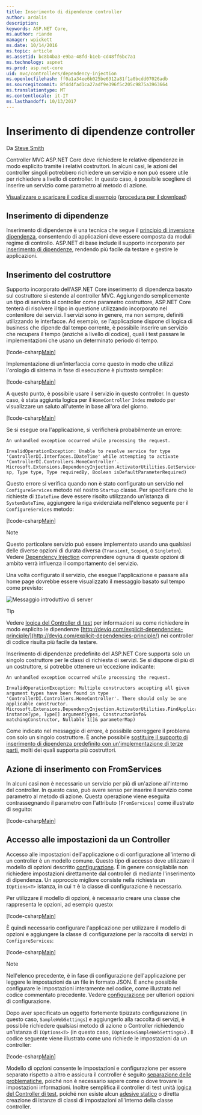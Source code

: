 ```yaml
---
title: Inserimento di dipendenze controller
author: ardalis
description: 
keywords: ASP.NET Core,
ms.author: riande
manager: wpickett
ms.date: 10/14/2016
ms.topic: article
ms.assetid: bc8b4ba3-e9ba-48fd-b1eb-cd48ff6bc7a1
ms.technology: aspnet
ms.prod: asp.net-core
uid: mvc/controllers/dependency-injection
ms.openlocfilehash: ff0a1a34ee6b025be6312a81f1a0bcdd07026adb
ms.sourcegitcommit: 8f4d4fad1ca27adf9e396f5c205c9875a3963664
ms.translationtype: MT
ms.contentlocale: it-IT
ms.lasthandoff: 10/13/2017
---
```

# <a name="dependency-injection-into-controllers"></a>Inserimento di dipendenze controller

<a name="dependency-injection-controllers"></a>

Da [Steve Smith](https://ardalis.com/)

Controller MVC ASP.NET Core deve richiedere le relative dipendenze in modo esplicito tramite i relativi costruttori. In alcuni casi, le azioni del controller singoli potrebbero richiedere un servizio e non può essere utile per richiedere a livello di controller. In questo caso, è possibile scegliere di inserire un servizio come parametro al metodo di azione.

[Visualizzare o scaricare il codice di esempio](https://github.com/aspnet/Docs/tree/master/aspnetcore/mvc/controllers/dependency-injection/sample) ([procedura per il download](xref:tutorials/index#how-to-download-a-sample))

## <a name="dependency-injection"></a>Inserimento di dipendenze

Inserimento di dipendenze è una tecnica che segue il [principio di inversione dipendenza](http://deviq.com/dependency-inversion-principle/), consentendo di applicazioni deve essere composta da moduli regime di controllo. ASP.NET di base include il supporto incorporato per [inserimento di dipendenze](../../fundamentals/dependency-injection.md), rendendo più facile da testare e gestire le applicazioni.

## <a name="constructor-injection"></a>Inserimento del costruttore

Supporto incorporato dell'ASP.NET Core inserimento di dipendenza basato sul costruttore si estende al controller MVC. Aggiungendo semplicemente un tipo di servizio al controller come parametro costruttore, ASP.NET Core tenterà di risolvere il tipo in questione utilizzando incorporato nel contenitore dei servizi. I servizi sono in genere, ma non sempre, definiti utilizzando le interfacce. Ad esempio, se l'applicazione dispone di logica di business che dipende dal tempo corrente, è possibile inserire un servizio che recupera il tempo (anziché a livello di codice), quali i test passare le implementazioni che usano un determinato periodo di tempo.

[!code-csharp[Main](dependency-injection/sample/src/ControllerDI/Interfaces/IDateTime.cs)]


Implementazione di un'interfaccia come questo in modo che utilizzi l'orologio di sistema in fase di esecuzione è piuttosto semplice:

[!code-csharp[Main](dependency-injection/sample/src/ControllerDI/Services/SystemDateTime.cs)]


A questo punto, è possibile usare il servizio in questo controller. In questo caso, è stata aggiunta logica per il `HomeController` `Index` metodo per visualizzare un saluto all'utente in base all'ora del giorno.

[!code-csharp[Main](./dependency-injection/sample/src/ControllerDI/Controllers/HomeController.cs?highlight=8,10,12,17,18,19,20,21,22,23,24,25,26,27,28,29,30&range=1-31,51-52)]

Se si esegue ora l'applicazione, si verificherà probabilmente un errore:

```
An unhandled exception occurred while processing the request.

InvalidOperationException: Unable to resolve service for type 'ControllerDI.Interfaces.IDateTime' while attempting to activate 'ControllerDI.Controllers.HomeController'.
Microsoft.Extensions.DependencyInjection.ActivatorUtilities.GetService(IServiceProvider sp, Type type, Type requiredBy, Boolean isDefaultParameterRequired)
```

Questo errore si verifica quando non è stato configurato un servizio nel `ConfigureServices` metodo nel nostro `Startup` classe. Per specificare che le richieste di `IDateTime` deve essere risolto utilizzando un'istanza di `SystemDateTime`, aggiungere la riga evidenziata nell'elenco seguente per il `ConfigureServices` metodo:

[!code-csharp[Main](./dependency-injection/sample/src/ControllerDI/Startup.cs?highlight=4&range=26-27,42-44)]

> [!NOTE]
> Questo particolare servizio può essere implementato usando una qualsiasi delle diverse opzioni di durata diversa (`Transient`, `Scoped`, o `Singleton`). Vedere [Dependency Injection](../../fundamentals/dependency-injection.md) comprendere ognuna di queste opzioni di ambito verrà influenza il comportamento del servizio.

Una volta configurato il servizio, che esegue l'applicazione e passare alla home page dovrebbe essere visualizzato il messaggio basato sul tempo come previsto:

![Messaggio introduttivo di server](dependency-injection/_static/server-greeting.png)

>[!TIP]
> Vedere [logica del Controller di test](testing.md) per informazioni su come richiedere in modo esplicito le dipendenze [http://deviq.com/explicit-dependencies-principle/](http://deviq.com/explicit-dependencies-principle/) nei controller di codice risulta più facile da testare.

Inserimento di dipendenze predefinito del ASP.NET Core supporta solo un singolo costruttore per le classi di richiesta di servizi. Se si dispone di più di un costruttore, si potrebbe ottenere un'eccezione indicante:

```
An unhandled exception occurred while processing the request.

InvalidOperationException: Multiple constructors accepting all given argument types have been found in type 'ControllerDI.Controllers.HomeController'. There should only be one applicable constructor.
Microsoft.Extensions.DependencyInjection.ActivatorUtilities.FindApplicableConstructor(Type instanceType, Type[] argumentTypes, ConstructorInfo& matchingConstructor, Nullable`1[]& parameterMap)
```

Come indicato nel messaggio di errore, è possibile correggere il problema con solo un singolo costruttore. È anche possibile [sostituire il supporto di inserimento di dipendenza predefinito con un'implementazione di terze parti](../../fundamentals/dependency-injection.md#replacing-the-default-services-container), molti dei quali supporta più costruttori.

## <a name="action-injection-with-fromservices"></a>Azione di inserimento con FromServices

In alcuni casi non è necessario un servizio per più di un'azione all'interno del controller. In questo caso, può avere senso per inserire il servizio come parametro al metodo di azione. Questa operazione viene eseguita contrassegnando il parametro con l'attributo `[FromServices]` come illustrato di seguito:

[!code-csharp[Main](./dependency-injection/sample/src/ControllerDI/Controllers/HomeController.cs?highlight=1&range=33-38)]

## <a name="accessing-settings-from-a-controller"></a>Accesso alle impostazioni da un Controller

Accesso alle impostazioni dell'applicazione o di configurazione all'interno di un controller è un modello comune. Questo tipo di accesso deve utilizzare il modello di opzioni descritto [configurazione](../../fundamentals/configuration.md). È in genere consigliabile non richiedere impostazioni direttamente dal controller di mediante l'inserimento di dipendenza. Un approccio migliore consiste nella richiesta un `IOptions<T>` istanza, in cui `T` è la classe di configurazione è necessario.

Per utilizzare il modello di opzioni, è necessario creare una classe che rappresenta le opzioni, ad esempio questo:

[!code-csharp[Main](dependency-injection/sample/src/ControllerDI/Model/SampleWebSettings.cs)]

È quindi necessario configurare l'applicazione per utilizzare il modello di opzioni e aggiungere la classe di configurazione per la raccolta di servizi in `ConfigureServices`:

[!code-csharp[Main](./dependency-injection/sample/src/ControllerDI/Startup.cs?highlight=3,4,5,6,9,16,19&range=14-44)]

> [!NOTE]
> Nell'elenco precedente, è in fase di configurazione dell'applicazione per leggere le impostazioni da un file in formato JSON. È anche possibile configurare le impostazioni interamente nel codice, come illustrato nel codice commentato precedente. Vedere [configurazione](../../fundamentals/configuration.md) per ulteriori opzioni di configurazione.

Dopo aver specificato un oggetto fortemente tipizzato configurazione (in questo caso, `SampleWebSettings`) e aggiungerlo alla raccolta di servizi, è possibile richiedere qualsiasi metodo di azione o Controller richiedendo un'istanza di `IOptions<T>` (in questo caso, `IOptions<SampleWebSettings>`) . Il codice seguente viene illustrato come uno richiede le impostazioni da un controller:

[!code-csharp[Main](./dependency-injection/sample/src/ControllerDI/Controllers/SettingsController.cs?highlight=3,5,7&range=7-22)]

Modello di opzioni consente le impostazioni e configurazione per essere separato rispetto a altro e assicura il controller è seguito [separazione delle problematiche](http://deviq.com/separation-of-concerns/), poiché non è necessario sapere come o dove trovare le impostazioni informazioni. Inoltre semplifica il controller di test unità [logica del Controller di test](testing.md), poiché non esiste alcun [adesive statico](http://deviq.com/static-cling/) o diretta creazione di istanze di classi di impostazioni all'interno della classe controller.

